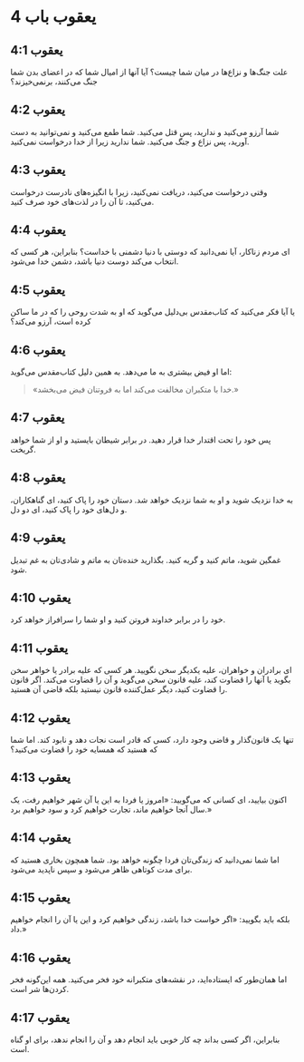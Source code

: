 # یعقوب باب 4

## یعقوب 4:1

علت جنگ‌ها و نزاع‌ها در میان شما چیست؟ آیا آنها از امیال شما که در اعضای بدن شما جنگ می‌کنند، برنمی‌خیزند؟

## یعقوب 4:2

شما آرزو می‌کنید و ندارید، پس قتل می‌کنید. شما طمع می‌کنید و نمی‌توانید به دست آورید، پس نزاع و جنگ می‌کنید. شما ندارید زیرا از خدا درخواست نمی‌کنید.

## یعقوب 4:3

وقتی درخواست می‌کنید، دریافت نمی‌کنید، زیرا با انگیزه‌های نادرست درخواست می‌کنید، تا آن را در لذت‌های خود صرف کنید.

## یعقوب 4:4

ای مردم زناکار، آیا نمی‌دانید که دوستی با دنیا دشمنی با خداست؟ بنابراین، هر کسی که انتخاب می‌کند دوست دنیا باشد، دشمن خدا می‌شود.

## یعقوب 4:5

یا آیا فکر می‌کنید که کتاب‌مقدس بی‌دلیل می‌گوید که او به شدت روحی را که در ما ساکن کرده است، آرزو می‌کند؟

## یعقوب 4:6

اما او فیض بیشتری به ما می‌دهد. به همین دلیل کتاب‌مقدس می‌گوید:

> «خدا با متکبران مخالفت می‌کند
> اما به فروتنان فیض می‌بخشد.»

## یعقوب 4:7

پس خود را تحت اقتدار خدا قرار دهید. در برابر شیطان بایستید و او از شما خواهد گریخت.

## یعقوب 4:8

به خدا نزدیک شوید و او به شما نزدیک خواهد شد. دستان خود را پاک کنید، ای گناهکاران، و دل‌های خود را پاک کنید، ای دو دل.

## یعقوب 4:9

غمگین شوید، ماتم کنید و گریه کنید. بگذارید خنده‌تان به ماتم و شادی‌تان به غم تبدیل شود.

## یعقوب 4:10

خود را در برابر خداوند فروتن کنید و او شما را سرافراز خواهد کرد.

## یعقوب 4:11

ای برادران و خواهران، علیه یکدیگر سخن نگویید. هر کسی که علیه برادر یا خواهر سخن بگوید یا آنها را قضاوت کند، علیه قانون سخن می‌گوید و آن را قضاوت می‌کند. اگر قانون را قضاوت کنید، دیگر عمل‌کننده قانون نیستید بلکه قاضی آن هستید.

## یعقوب 4:12

تنها یک قانون‌گذار و قاضی وجود دارد، کسی که قادر است نجات دهد و نابود کند. اما شما که هستید که همسایه خود را قضاوت می‌کنید؟

## یعقوب 4:13

اکنون بیایید، ای کسانی که می‌گویید: «امروز یا فردا به این یا آن شهر خواهیم رفت، یک سال آنجا خواهیم ماند، تجارت خواهیم کرد و سود خواهیم برد.»

## یعقوب 4:14

اما شما نمی‌دانید که زندگی‌تان فردا چگونه خواهد بود. شما همچون بخاری هستید که برای مدت کوتاهی ظاهر می‌شود و سپس ناپدید می‌شود.

## یعقوب 4:15

بلکه باید بگویید: «اگر خواست خدا باشد، زندگی خواهیم کرد و این یا آن را انجام خواهیم داد.»

## یعقوب 4:16

اما همان‌طور که ایستاده‌اید، در نقشه‌های متکبرانه خود فخر می‌کنید. همه این‌گونه فخر کردن‌ها شر است.

## یعقوب 4:17

بنابراین، اگر کسی بداند چه کار خوبی باید انجام دهد و آن را انجام ندهد، برای او گناه است.
